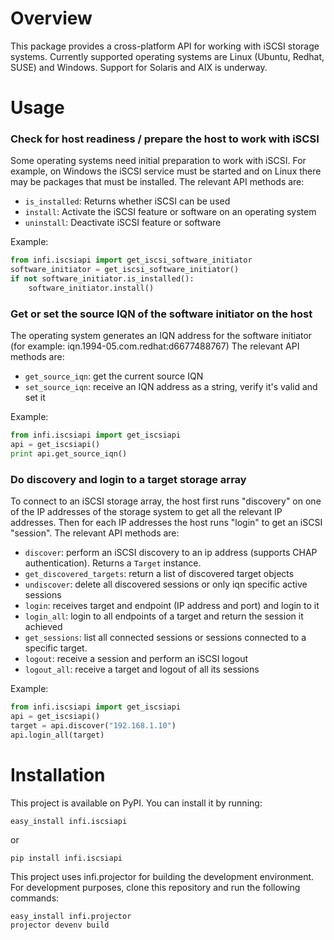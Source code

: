 Overview
========
This package provides a cross-platform API for working with iSCSI storage systems.
Currently supported operating systems are Linux (Ubuntu, Redhat, SUSE) and Windows. Support for Solaris and AIX is underway.

Usage
=====
### Check for host readiness / prepare the host to work with iSCSI
Some operating systems need initial preparation to work with iSCSI. For example, on Windows the iSCSI service must be started
and on Linux there may be packages that must be installed.
The relevant API methods are:
* `is_installed`: Returns whether iSCSI can be used
* `install`: Activate the iSCSI feature or software on an operating system
* `uninstall`: Deactivate iSCSI feature or software

Example:
```python
from infi.iscsiapi import get_iscsi_software_initiator
software_initiator = get_iscsi_software_initiator()
if not software_initiator.is_installed():
    software_initiator.install()
```

### Get or set the source IQN of the software initiator on the host
The operating system generates an IQN address for the software initiator (for example: iqn.1994-05.com.redhat:d6677488767)
The relevant API methods are:
* `get_source_iqn`: get the current source IQN
* `set_source_iqn`: receive an IQN address as a string, verify it's valid and set it

Example:
```python
from infi.iscsiapi import get_iscsiapi
api = get_iscsiapi()
print api.get_source_iqn()
```


### Do discovery and login to a target storage array
To connect to an iSCSI storage array, the host first runs "discovery" on one of the IP addresses of the storage system
to get all the relevant IP addresses. Then for each IP addresses the host runs "login" to get an iSCSI "session".
The relevant API methods are:
* `discover`: perform an iSCSI discovery to an ip address (supports CHAP authentication). Returns a `Target` instance.
* `get_discovered_targets`: return a list of discovered target objects
* `undiscover`: delete all discovered sessions or only iqn specific active sessions
* `login`: receives target and endpoint (IP address and port) and login to it
* `login_all`: login to all endpoints of a target and return the session it achieved
* `get_sessions`: list all connected sessions or sessions connected to a specific target.
* `logout`: receive a session and perform an iSCSI logout
* `logout_all`: receive a target and logout of all its sessions

Example:
```python
from infi.iscsiapi import get_iscsiapi
api = get_iscsiapi()
target = api.discover("192.168.1.10")
api.login_all(target)
```


Installation
============
This project is available on PyPI. You can install it by running:

`easy_install infi.iscsiapi`

or

`pip install infi.iscsiapi`

This project uses infi.projector for building the development environment.
For development purposes, clone this repository and run the following commands:

```
easy_install infi.projector
projector devenv build
```

